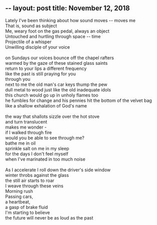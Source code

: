 --
layout:	post
title:	November 12, 2018
--
Lately I've been thinking about how sound moves -- moves me <br>
That is, sound as subject <br>
Me, weary foot on the gas pedal, always an object <br>
Untouched and hurtling through space -- time <br>
Projectile of a whisper <br>
Unwilling disciple of your voice <br> 
 <br>
on Sundays our voices bounce off the chapel rafters <br>
warmed by the gaze of these stained glass saints <br>
return to your lips a different frequency <br>
like the past is still praying for you <br>
through you <br>
next to me the old man's car keys thump the pew <br>
dull metal to wood just like the old inadequate idols <br>
this church would go up in unholy flames too <br> 
he fumbles for change and his pennies hit the bottom of the velvet bag <br>
like a shallow exhalation of God's name <br>
 <br>
the way that shallots sizzle over the hot stove <br>
and turn translucent <br>
makes me wonder - <br>
if I walked through fire <br> 
would you be able to see through me? <br>
bathe me in oil <br>
sprinkle salt on me in my sleep <br>
for the days I don't feel myself <br>
when I've marinated in too much noise <br>
<br>
As I accelerate I roll down the driver's side window <br>
winter throbs against the glass <br>
the still air starts to roar <br>
I weave through these veins <br>
Morning rush <br>
Passing cars, <br>
a heartbeat, <br>
a gasp of brake fluid <br>
I'm starting to believe <br> 
the future will never be as loud as the past 














